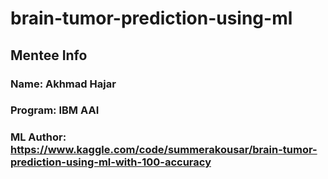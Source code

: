 # brain-tumor-prediction-using-ml

## Mentee Info

### Name: Akhmad Hajar

### Program: IBM AAI

### ML Author: https://www.kaggle.com/code/summerakousar/brain-tumor-prediction-using-ml-with-100-accuracy
